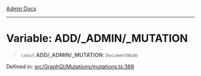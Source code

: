 [Admin Docs](/)

***

# Variable: ADD/_ADMIN/_MUTATION

> `const` **ADD/_ADMIN/_MUTATION**: `DocumentNode`

Defined in: [src/GraphQl/Mutations/mutations.ts:388](https://github.com/PalisadoesFoundation/talawa-admin/blob/main/src/GraphQl/Mutations/mutations.ts#L388)
